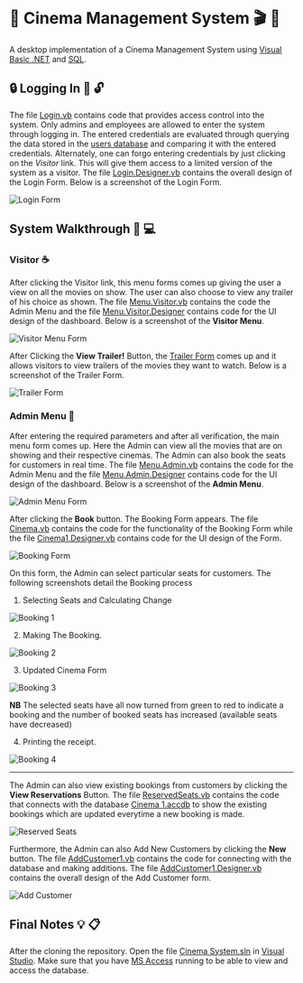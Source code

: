 # :cinema: Cinema Management System :clapper: :movie_camera:
A desktop implementation of a Cinema Management System using [Visual Basic .NET](https://docs.microsoft.com/dotnet/visual-basic/) and [SQL](https://en.wikipedia.org/wiki/SQL).


## :lock: Logging In :key: :unlock:

The file [Login.vb](https://github.com/Sammy-Nyakabau/CinemaSystem/blob/master/Login.vb) contains code that provides access control into the system. Only admins and employees are allowed to enter the system through logging in. The entered credentials are evaluated through querying the data stored in the [users database](https://github.com/Sammy-Nyakabau/CinemaSystem/blob/master/Users.accdb) and comparing it with the entered credentials. Alternately, one can forgo entering credentials by just clicking on the *Visitor* link. This will give them access to a limited version of the system as a visitor. The file [Login.Designer.vb](https://github.com/Sammy-Nyakabau/CinemaSystem/blob/master/Login.Designer.vb) contains the overall design of the Login Form. Below is a screenshot of the Login Form. 

![Login Form](https://i.ibb.co/B4BBwWf/Login-Form.png)

## System Walkthrough :walking: :computer:

### Visitor :coffee:

After clicking the Visitor link, this menu forms comes up giving the user a view on all the movies on show. The user can also choose to view any trailer of his choice as shown. The file [Menu.Visitor.vb](https://github.com/Sammy-Nyakabau/CinemaSystem/blob/master/Menu_Visitor.vb) contains the code the Admin Menu and the file [Menu.Visitor.Designer](https://github.com/Sammy-Nyakabau/CinemaSystem/blob/master/Menu_Visitor.Designer.vb) contains code for the UI design of the dashboard. Below is a screenshot of the **Visitor Menu**.

![Visitor Menu Form](https://i.ibb.co/wJB1zQy/Visitor-Menu-Form.png)

After Clicking the **View Trailer!** Button, the [Trailer Form](https://github.com/Sammy-Nyakabau/CinemaSystem/blob/master/Trailer%201.Designer.vb) comes up and it allows visitors to view trailers of the movies they want to watch. Below is a screenshot of the Trailer Form.

![Trailer Form](https://i.ibb.co/7YmKcGt/Trailer-Form.png)

### Admin Menu :briefcase:

After entering the required parameters and after all verification, the main menu form comes up.
Here the Admin can view all the movies that are on showing and their respective cinemas. The Admin can also book the seats for customers in real time. The file [Menu.Admin.vb](https://github.com/Sammy-Nyakabau/CinemaSystem/blob/master/Menu_Admin.vb) contains the code for the Admin Menu and the file [Menu.Admin.Designer](https://github.com/Sammy-Nyakabau/CinemaSystem/blob/master/Menu_Admin.Designer.vb) contains code for the UI design of the dashboard. Below is a screenshot of the **Admin Menu**.

![Admin Menu Form](https://i.ibb.co/BC2tD8G/Admin-Menu-Form.png)

After clicking the **Book** button. The Booking Form appears. The file [Cinema.vb](https://github.com/Sammy-Nyakabau/CinemaSystem/blob/master/Cinema1.vb) contains the code for the functionality of the Booking Form while the file [Cinema1.Designer.vb](https://github.com/Sammy-Nyakabau/CinemaSystem/blob/master/Cinema1.Designer.vb) contains code for the UI design of the Form.

![Booking Form](https://i.ibb.co/tbqMLCC/Booking-Form.png)

On this form, the Admin can select particular seats for customers. The following screenshots detail the Booking process

1. Selecting Seats and Calculating Change

![Booking 1](https://i.ibb.co/6rMmG8t/Booking-1.png)


2.  Making The Booking. 

![Booking 2](https://i.ibb.co/5YjpfJc/Booking-2.png)

3.  Updated Cinema Form

![Booking 3](https://i.ibb.co/Dfp8vyr/Booking-3.png)

**NB** The selected seats have all now turned from green to red to indicate a booking and the number of booked seats has increased (available seats have decreased)

4. Printing the receipt.

![Booking 4](https://i.ibb.co/K72nHFs/Booking-4.png)

---

The Admin can also view existing bookings from customers by clicking the **View Reservations** Button. The file [ReservedSeats.vb](https://github.com/Sammy-Nyakabau/CinemaSystem/blob/master/ReservedSeats.vb) contains the code that connects with the database [Cinema 1.accdb](https://github.com/Sammy-Nyakabau/CinemaSystem/blob/master/Cinema%201.accdb) to show the existing bookings which are updated everytime a new booking is made.

![Reserved Seats](https://i.ibb.co/LJ6Z8cx/Reserved-Seats.png)

Furthermore, the Admin can also Add New Customers by clicking the **New** button. The file [AddCustomer1.vb](https://github.com/Sammy-Nyakabau/CinemaSystem/blob/master/AddCustomer1.vb) contains the code for connecting with the database and making additions. The file [AddCustomer1.Designer.vb](https://github.com/Sammy-Nyakabau/CinemaSystem/blob/master/AddCustomer1.Designer.vb) contains the overall design of the Add Customer form. 

![Add Customer](https://i.ibb.co/nLqQ3HB/Add-Customer.png)

## Final Notes :bulb: :clipboard:

After the cloning the repository. Open the file [Cinema System.sln](https://github.com/Sammy-Nyakabau/CinemaSystem/blob/master/Cinema%20System.sln) in [Visual Studio](https://visualstudio.microsoft.com/vs/). Make sure that you have [MS Access](https://www.microsoft.com/en-us/microsoft-365/access) running to be able to view and access the database. 
